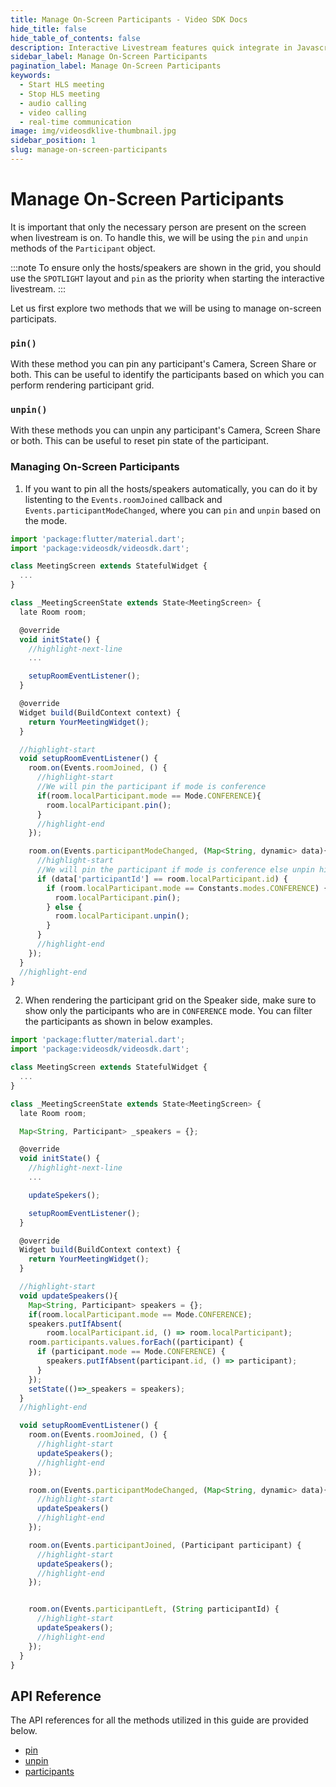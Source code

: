```yaml
---
title: Manage On-Screen Participants - Video SDK Docs
hide_title: false
hide_table_of_contents: false
description: Interactive Livestream features quick integrate in Javascript, React JS, Android, IOS, React Native, Flutter with Video SDK to add live video & audio conferencing to your applications.
sidebar_label: Manage On-Screen Participants
pagination_label: Manage On-Screen Participants
keywords:
  - Start HLS meeting
  - Stop HLS meeting
  - audio calling
  - video calling
  - real-time communication
image: img/videosdklive-thumbnail.jpg
sidebar_position: 1
slug: manage-on-screen-participants
---
```


# Manage On-Screen Participants

It is important that only the necessary person are present on the screen when livestream is on. To handle this, we will be using the `pin` and `unpin` methods of the `Participant` object.

:::note
To ensure only the hosts/speakers are shown in the grid, you should use the `SPOTLIGHT` layout and `pin` as the priority when starting the interactive livestream.
:::

Let us first explore two methods that we will be using to manage on-screen participats.

### `pin()`

With these method you can pin any participant's Camera, Screen Share or both. This can be useful to identify the participants based on which you can perform rendering participant grid.

### `unpin()`

With these methods you can unpin any participant's Camera, Screen Share or both. This can be useful to reset pin state of the participant.

### Managing On-Screen Participants

1. If you want to pin all the hosts/speakers automatically, you can do it by listenting to the `Events.roomJoined` callback and `Events.participantModeChanged`, where you can `pin` and `unpin` based on the mode.

```js
import 'package:flutter/material.dart';
import 'package:videosdk/videosdk.dart';

class MeetingScreen extends StatefulWidget {
  ...
}

class _MeetingScreenState extends State<MeetingScreen> {
  late Room room;

  @override
  void initState() {
    //highlight-next-line
    ...

    setupRoomEventListener();
  }

  @override
  Widget build(BuildContext context) {
    return YourMeetingWidget();
  }

  //highlight-start
  void setupRoomEventListener() {
    room.on(Events.roomJoined, () {
      //highlight-start
      //We will pin the participant if mode is conference
      if(room.localParticipant.mode == Mode.CONFERENCE){
        room.localParticipant.pin();
      }
      //highlight-end
    });

    room.on(Events.participantModeChanged, (Map<String, dynamic> data){
      //highlight-start
      //We will pin the participant if mode is conference else unpin him
      if (data['participantId'] == room.localParticipant.id) {
        if (room.localParticipant.mode == Constants.modes.CONFERENCE) {
          room.localParticipant.pin();
        } else {
          room.localParticipant.unpin();
        }
      }
      //highlight-end
    });
  }
  //highlight-end
}
```

2. When rendering the participant grid on the Speaker side, make sure to show only the participants who are in `CONFERENCE` mode. You can filter the participants as shown in below examples.

```js
import 'package:flutter/material.dart';
import 'package:videosdk/videosdk.dart';

class MeetingScreen extends StatefulWidget {
  ...
}

class _MeetingScreenState extends State<MeetingScreen> {
  late Room room;

  Map<String, Participant> _speakers = {};

  @override
  void initState() {
    //highlight-next-line
    ...

    updateSpekers();

    setupRoomEventListener();
  }

  @override
  Widget build(BuildContext context) {
    return YourMeetingWidget();
  }

  //highlight-start
  void updateSpeakers(){
    Map<String, Participant> speakers = {};
    if(room.localParticipant.mode == Mode.CONFERENCE);
    speakers.putIfAbsent(
        room.localParticipant.id, () => room.localParticipant);
    room.participants.values.forEach((participant) {
      if (participant.mode == Mode.CONFERENCE) {
        speakers.putIfAbsent(participant.id, () => participant);
      }
    });
    setState(()=>_speakers = speakers);
  }
  //highlight-end

  void setupRoomEventListener() {
    room.on(Events.roomJoined, () {
      //highlight-start
      updateSpeakers();
      //highlight-end
    });

    room.on(Events.participantModeChanged, (Map<String, dynamic> data){
      //highlight-start
      updateSpeakers()
      //highlight-end
    });

    room.on(Events.participantJoined, (Participant participant) {
      //highlight-start
      updateSpeakers();
      //highlight-end
    });


    room.on(Events.participantLeft, (String participantId) {
      //highlight-start
      updateSpeakers();
      //highlight-end
    });
  }
}
```

## API Reference

The API references for all the methods utilized in this guide are provided below.

- [pin](/flutter/api/sdk-reference/participant-class/methods#pin)
- [unpin](/flutter/api/sdk-reference/participant-class/methods#unpin)
- [participants](/flutter/api/sdk-reference/room-class/properties#participants)
